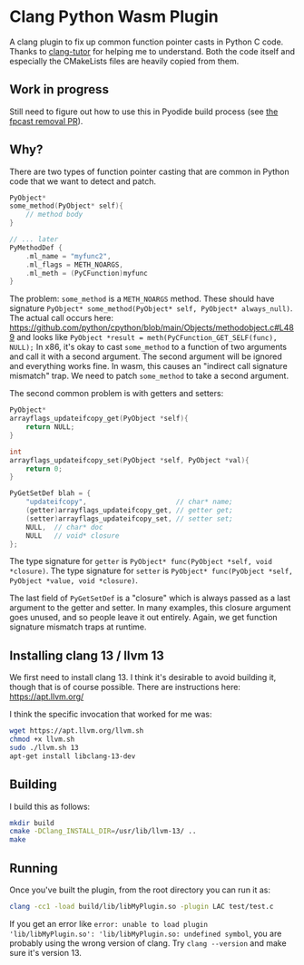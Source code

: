 # Clang Python Wasm Plugin
A clang plugin to fix up common function pointer casts in Python C code. Thanks
to [clang-tutor](https://github.com/banach-space/clang-tutor) for helping me to
understand. Both the code itself and especially the CMakeLists files are heavily
copied from them.

## Work in progress

Still need to figure out how to use this in Pyodide build process
(see [the fpcast removal PR](https://github.com/pyodide/pyodide/pull/1677)).

## Why?

There are two types of function pointer casting that are common in Python code
that we want to detect and patch.
```C
PyObject*
some_method(PyObject* self){
    // method body
}

// ... later
PyMethodDef {
    .ml_name = "myfunc2",
    .ml_flags = METH_NOARGS,
    .ml_meth = (PyCFunction)myfunc
}
```
The problem: `some_method` is a `METH_NOARGS` method. These should have
signature `PyObject* some_method(PyObject* self, PyObject* always_null)`. The
actual call occurs here:
https://github.com/python/cpython/blob/main/Objects/methodobject.c#L489 and
looks like `PyObject *result = meth(PyCFunction_GET_SELF(func), NULL);` In x86,
it's okay to cast `some_method` to a function of two arguments and call it with
a second argument. The second argument will be ignored and everything works
fine. In wasm, this causes an "indirect call signature mismatch" trap. We need to patch
`some_method` to take a second argument.

The second common problem is with getters and setters:
```C
PyObject*
arrayflags_updateifcopy_get(PyObject *self){
    return NULL;
}

int
arrayflags_updateifcopy_set(PyObject *self, PyObject *val){
    return 0;
}

PyGetSetDef blah = {
    "updateifcopy",                      // char* name;
    (getter)arrayflags_updateifcopy_get, // getter get;
    (setter)arrayflags_updateifcopy_set, // setter set;
    NULL,  // char* doc
    NULL   // void* closure
};
```
The type signature for `getter` is
`PyObject* func(PyObject *self, void *closure)`.
The type signature for `setter` is
`PyObject* func(PyObject *self, PyObject *value, void *closure)`.

The last field of `PyGetSetDef` is a "closure" which is always passed as a last
argument to the getter and setter. In many examples, this closure argument goes
unused, and so people leave it out entirely. Again, we get function signature
mismatch traps at runtime.


## Installing clang 13 / llvm 13
We first need to install clang 13. I think it's desirable to avoid building it,
though that is of course possible. There are instructions here:
https://apt.llvm.org/

I think the specific invocation that worked for me was:
```sh
wget https://apt.llvm.org/llvm.sh
chmod +x llvm.sh
sudo ./llvm.sh 13
apt-get install libclang-13-dev
```

## Building

I build this as follows:
```sh
mkdir build
cmake -DClang_INSTALL_DIR=/usr/lib/llvm-13/ ..
make
```

## Running
Once you've built the plugin, from the root directory you can run it as:
```sh
clang -cc1 -load build/lib/libMyPlugin.so -plugin LAC test/test.c
```
If you get an error like
`error: unable to load plugin 'lib/libMyPlugin.so': 'lib/libMyPlugin.so: undefined symbol`,
you are probably using the wrong version of clang.
Try `clang --version` and make sure it's version 13.
